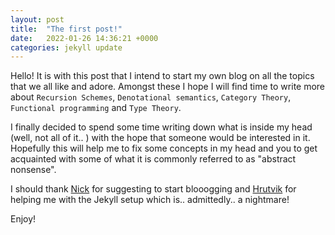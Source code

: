 ```yaml
---
layout: post
title:  "The first post!"
date:   2022-01-26 14:36:21 +0000
categories: jekyll update
---
```


Hello! It is with this post that I intend to start my own blog on all the topics that we all like and adore. Amongst these I hope I will find time to write more about `Recursion Schemes`, `Denotational semantics`, `Category Theory`, `Functional programming` and `Type Theory`. 

I finally decided to spend some time writing down what is inside my head (well, not all of it.. ) with the hope that someone would be interested in it.
Hopefully this will help me to fix some concepts in my head and you to get acquainted with some of what it is commonly referred to as "abstract nonsense". 

I should thank [Nick][nick-wu] for suggesting to start blooogging  and [Hrutvik][hrutvik-kanabar] for helping me with the Jekyll setup which is.. admittedly.. a nightmare!

Enjoy!

[nick-wu]: https://zenzike.com
[hrutvik-kanabar]:   https://hrutvik.co.uk